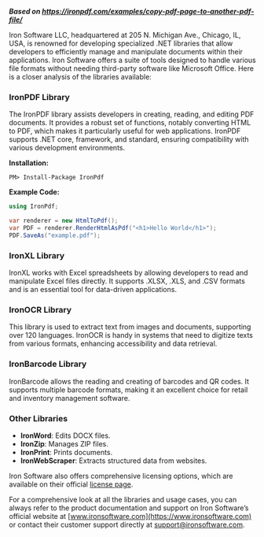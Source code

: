***Based on <https://ironpdf.com/examples/copy-pdf-page-to-another-pdf-file/>***

Iron Software LLC, headquartered at 205 N. Michigan Ave., Chicago, IL, USA, is renowned for developing specialized .NET libraries that allow developers to efficiently manage and manipulate documents within their applications. Iron Software offers a suite of tools designed to handle various file formats without needing third-party software like Microsoft Office. Here is a closer analysis of the libraries available:

### IronPDF Library
The IronPDF library assists developers in creating, reading, and editing PDF documents. It provides a robust set of functions, notably converting HTML to PDF, which makes it particularly useful for web applications. IronPDF supports .NET core, framework, and standard, ensuring compatibility with various development environments.

**Installation:**
```plaintext
PM> Install-Package IronPdf
```

**Example Code:**
```csharp
using IronPdf;

var renderer = new HtmlToPdf();
var PDF = renderer.RenderHtmlAsPdf("<h1>Hello World</h1>");
PDF.SaveAs("example.pdf");
```

### IronXL Library
IronXL works with Excel spreadsheets by allowing developers to read and manipulate Excel files directly. It supports .XLSX, .XLS, and .CSV formats and is an essential tool for data-driven applications.

### IronOCR Library
This library is used to extract text from images and documents, supporting over 120 languages. IronOCR is handy in systems that need to digitize texts from various formats, enhancing accessibility and data retrieval.

### IronBarcode Library
IronBarcode allows the reading and creating of barcodes and QR codes. It supports multiple barcode formats, making it an excellent choice for retail and inventory management software.

### Other Libraries
- **IronWord**: Edits DOCX files.
- **IronZip**: Manages ZIP files.
- **IronPrint**: Prints documents.
- **IronWebScraper**: Extracts structured data from websites.

Iron Software also offers comprehensive licensing options, which are available on their official [license page](https://ironpdf.com/licensing/#licensing-unlimited).

For a comprehensive look at all the libraries and usage cases, you can always refer to the product documentation and support on Iron Software’s official website at [www.ironsoftware.com](https://www.ironsoftware.com) or contact their customer support directly at support@ironsoftware.com.